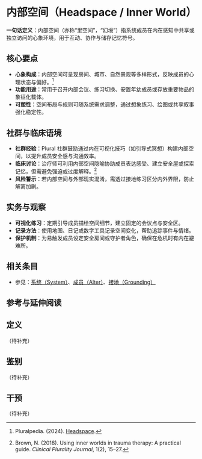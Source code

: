 # 内部空间（Headspace / Inner World）

**一句话定义**：内部空间（亦称“里空间”，“幻境”）指系统成员在内在感知中共享或独立访问的心象环境，用于互动、协作与储存记忆符号。

## 核心要点

- **心象构成**：内部空间可呈现房间、城市、自然景观等多样形式，反映成员的心理状态与偏好。[^pluralpedia-headspace]
- **功能用途**：常用于召开内部会议、练习切换、安置年幼成员或存放重要物品的象征化载体。
- **可塑性**：空间布局与规则可随系统需求调整，通过想象练习、绘图或共享叙事强化稳定性。

## 社群与临床语境

- **社群经验**：Plural 社群鼓励通过内在可视化技巧（如引导式冥想）构建内部空间，以提升成员安全感与沟通效率。
- **临床讨论**：治疗师可利用内部空间隐喻协助成员表达感受、建立安全屋或探索记忆，但需避免强迫或过度解释。[^brown2018]
- **风险警示**：若内部空间与外部现实混淆，需透过接地练习区分内外界限，防止解离加剧。

## 实务与观察

- **可视化练习**：定期引导成员描绘空间细节，建立固定的会议点与安全区。
- **记录方法**：使用地图、日记或数字工具记录空间变化，帮助追踪事件与情绪。
- **保护机制**：为易触发成员设定安全房间或守护者角色，确保在危机时有内在避难所。

## 相关条目

- 参见：[系统（System）](System.md)、[成员（Alter）](../系统角色与类型/Alter.md)、[接地（Grounding）](../实践与支持/Grounding.md)

## 参考与延伸阅读

[^pluralpedia-headspace]: Pluralpedia. (2024). [Headspace](https://pluralpedia.org/w/Headspace).
[^brown2018]: Brown, N. (2018). Using inner worlds in trauma therapy: A practical guide. *Clinical Plurality Journal*, 1(2), 15–27.

## 定义
（待补充）

## 鉴别
（待补充）

## 干预
（待补充）
